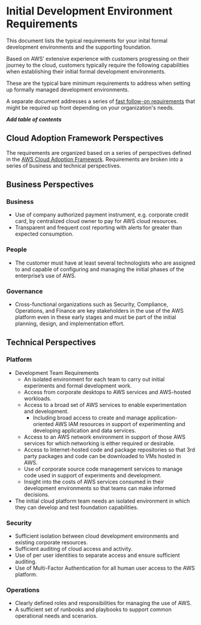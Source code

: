 # Initial Development Environment Requirements

This document lists the typical requirements for your inital formal development environments and the supporting foundation.

Based on AWS’ extensive experience with customers progressing on their journey to the cloud, customers typically require the following capabilities when establishing their initial formal development environments.

These are the typical bare minimum requirements to address when setting up formally managed development environments.

A separate document addresses a series of [fast follow-on requirements](../2-fast-follow-on/1-1-requirements.md) that might be required up front depending on your organization's needs.

***Add table of contents***

## Cloud Adoption Framework Perspectives

The requirements are organized based on a series of perspectives defined in the [AWS Cloud Adoption Framework](https://aws.amazon.com/professional-services/CAF/). Requirements are broken into a series of business and technical perspectives.

## Business Perspectives

### Business
* Use of company authorized payment instrument, e.g. corporate credit card, by centralized cloud owner to pay for AWS cloud resources.
* Transparent and frequent cost reporting with alerts for greater than expected consumption.

### People
* The customer must have at least several technologists who are assigned to and capable of configuring and managing the initial phases of the enterprise’s use of AWS.

### Governance
* Cross-functional organizations such as Security, Compliance, Operations, and Finance are key stakeholders in the use of the AWS platform even in these early stages and must be part of the initial planning, design, and implementation effort.

## Technical Perspectives

### Platform
* Development Team Requirements
  * An isolated environment for each team to carry out initial experiments and formal development work.
  * Access from corporate desktops to AWS services and AWS-hosted workloads.
  * Access to a broad set of AWS services to enable experimentation and development.
      * Including broad access to create and manage application-oriented AWS IAM resources in support of experimenting and developing application and data services.
  * Access to an AWS network environment in support of those AWS services for which networking is either required or desirable.
  * Access to Internet-hosted code and package repositories so that 3rd party packages and code can be downloaded to VMs hosted in AWS.
  * Use of corporate source code management services to manage code used in support of experiments and development.
  * Insight into the costs of AWS services consumed in their development environments so that teams can make informed decisions.
* The initial cloud platform team needs an isolated environment in which they can develop and test foundation capabilities.

### Security
* Sufficient isolation between cloud development environments and existing corporate resources.
* Sufficient auditing of cloud access and activity.
* Use of per user identities to separate access and ensure sufficient auditing.
* Use of Multi-Factor Authentication for all human user access to the AWS platform.

### Operations
* Clearly defined roles and responsibilities for managing the use of AWS.
* A sufficient set of runbooks and playbooks to support common operational needs and scenarios.